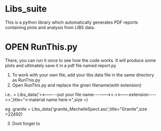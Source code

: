 # Libs_suite
This is a python library which automatically generates PDF reports containing plots and analysis from LIBS data.

# OPEN RunThis.py
There, you can run it once to see how the code works. 
It will produce some plots and ultimately save it in a pdf file named report.py

1. To work with your own file, add your libs data file in the same directory as RunThis.py
2. Open RunThis.py and replace the given filename(with extension)

i.e.. <material name here> = Libs_data('<<-----put your file name------>>.<<---extension---->>',title="<-material name here->",size =<no of points>)

eg. granite = Libs_data('granite_MechelleSpect.asc',title="Granite",size =22492)

3. Dont forget to 



